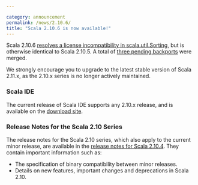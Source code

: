 ```yaml
---

category: announcement
permalink: /news/2.10.6/
title: "Scala 2.10.6 is now available!"
---
```

Scala 2.10.6 [resolves a license incompatibility in scala.util.Sorting](https://github.com/scala/scala/pull/4557), but is otherwise identical to Scala 2.10.5. A total of [three pending backports](https://github.com/scala/scala/pulls?q=milestone%3A2.10.6+is%3Aclosed) were merged.

We strongly encourage you to upgrade to the latest stable version of Scala 2.11.x, as the 2.10.x series is no longer actively maintained.

<!--break-->

### Scala IDE
The current release of Scala IDE supports any 2.10.x release, and is available on the [download site](http://scala-ide.org/download/sdk.html).

### Release Notes for the Scala 2.10 Series

The release notes for the Scala 2.10 series, which also apply to the current minor release, are available in the [release notes for Scala 2.10.4](https://scala-lang.org/news/2.10.4). They contain important information such as:

* The specification of binary compatibility between minor releases.
* Details on new features, important changes and deprecations in Scala 2.10.
